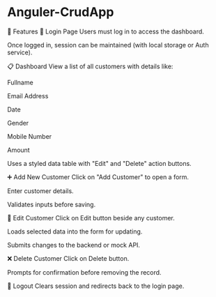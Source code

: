 # Anguler-CrudApp
🚀 Features
🔐 Login Page
Users must log in to access the dashboard.

Once logged in, session can be maintained (with local storage or Auth service).

📋 Dashboard
View a list of all customers with details like:

Fullname

Email Address

Date

Gender

Mobile Number

Amount

Uses a styled data table with "Edit" and "Delete" action buttons.

➕ Add New Customer
Click on "Add Customer" to open a form.

Enter customer details.

Validates inputs before saving.

📝 Edit Customer
Click on Edit button beside any customer.

Loads selected data into the form for updating.

Submits changes to the backend or mock API.

❌ Delete Customer
Click on Delete button.

Prompts for confirmation before removing the record.

🚪 Logout
Clears session and redirects back to the login page.


